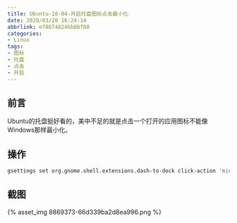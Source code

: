 ```yaml
---
title: Ubuntu-18-04-开启托盘图标点击最小化
date: 2020/03/28 16:24:14
abbrlink: ef8674824bb8bf80
categories:
- Linux
tags:
- 图标
- 托盘
- 点击
- 开启
---
```

## 前言
Ubuntu的托盘挺好看的，美中不足的就是点击一个打开的应用图标不能像Windows那样最小化。

## 操作
```bash
gsettings set org.gnome.shell.extensions.dash-to-dock click-action 'minimize'
```

## 截图
{% asset_img 8869373-66d339ba2d8ea996.png %}
